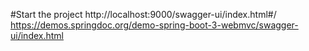 #Start the project
http://localhost:9000/swagger-ui/index.html#/
https://demos.springdoc.org/demo-spring-boot-3-webmvc/swagger-ui/index.html
